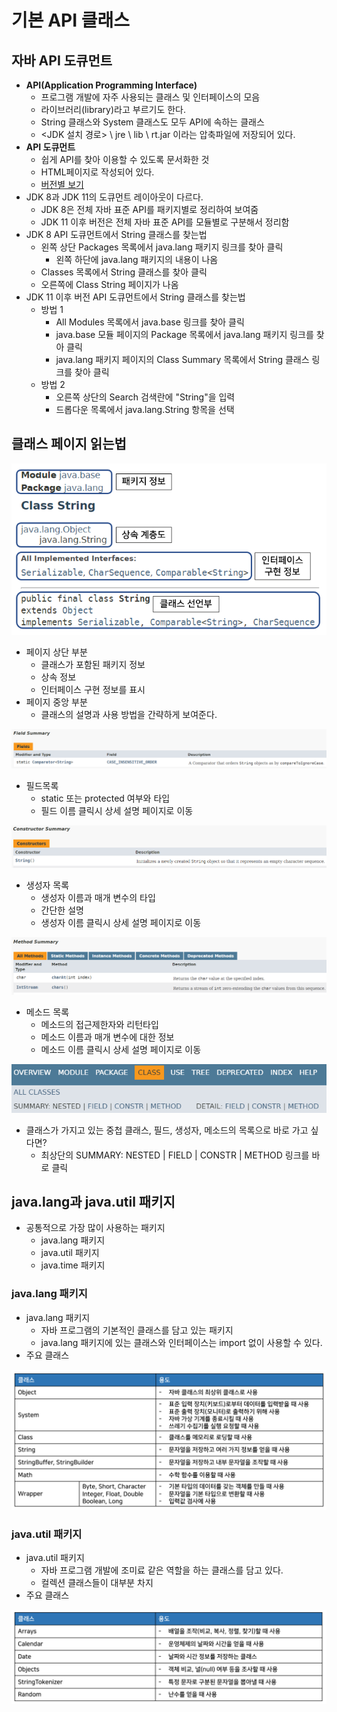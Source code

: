 # 기본 API 클래스

## 자바 API 도큐먼트

- <b>API(Application Programming Interface)</b>
  - 프로그램 개발에 자주 사용되는 클래스 및 인터페이스의 모음
  - 라이브러리(library)라고 부르기도 한다.
  - String 클래스와 System 클래스도 모두 API에 속하는 클래스
  - <JDK 설치 경로> \ jre \ lib \ rt.jar 이라는 압축파일에 저장되어 있다.
- <b>API 도큐먼트</b>
  - 쉽게 API를 찾아 이용할 수 있도록 문서화한 것
  - HTML페이지로 작성되어 있다.
  - [버전별 보기](https://docs.oracle.com/en/java/javase/index.html)
- JDK 8과 JDK 11의 도큐먼트 레이아웃이 다르다.
  - JDK 8은 전체 자바 표준 API를 패키지별로 정리하여 보여줌
  - JDK 11 이후 버전은 전체 자바 표준 API를 모듈별로 구분해서 정리함
- JDK 8 API 도큐먼트에서 String 클래스를 찾는법
  - 왼쪽 상단 Packages 목록에서 java.lang 패키지 링크를 찾아 클릭
    - 왼쪽 하단에 java.lang 패키지의 내용이 나옴
  - Classes 목록에서 String 클래스를 찾아 클릭
  - 오른쪽에 Class String 페이지가 나옴
- JDK 11 이후 버전 API 도큐먼트에서 String 클래스를 찾는법
  - 방법 1
    - All Modules 목록에서 java.base 링크를 찾아 클릭
    - java.base 모듈 페이지의 Package 목록에서 java.lang 패키지 링크를 찾아 클릭
    - java.lang 패키지 페이지의 Class Summary 목록에서 String 클래스 링크를 찾아 클릭
  - 방법 2
    - 오른쪽 상단의 Search 검색란에 "String"을 입력
    - 드롭다운 목록에서 java.lang.String 항목을 선택

## 클래스 페이지 읽는법

![](./img/API_doc_read.PNG)

- 페이지 상단 부분
  - 클래스가 포함된 패키지 정보
  - 상속 정보
  - 인터페이스 구현 정보를 표시
- 페이지 중앙 부분
  - 클래스의 설명과 사용 방법을 간략하게 보여준다.

![](./img/field.PNG)

- 필드목록
  - static 또는 protected 여부와 타입
  - 필드 이름 클릭시 상세 설명 페이지로 이동

![](./img/constructor.PNG)

- 생성자 목록
  - 생성자 이름과 매개 변수의 타입
  - 간단한 설명
  - 생성자 이름 클릭시 상세 설명 페이지로 이동

![](./img/method.PNG)

- 메소드 목록
  - 메소드의 접근제한자와 리턴타입
  - 메소드 이름과 매개 변수에 대한 정보
  - 메소드 이름 클릭시 상세 설명 페이지로 이동

![](./img/move.PNG)

- 클래스가 가지고 있는 중첩 클래스, 필드, 생성자, 메소드의 목록으로 바로 가고 싶다면?
  - 최상단의 SUMMARY: NESTED | FIELD | CONSTR | METHOD 링크를 바로 클릭

## java.lang과 java.util 패키지

- 공통적으로 가장 많이 사용하는 패키지
  - java.lang 패키지
  - java.util 패키지
  - java.time 패키지

### java.lang 패키지

- java.lang 패키지
  - 자바 프로그램의 기본적인 클래스를 담고 있는 패키지
  - java.lang 패키지에 있는 클래스와 인터페이스는 import 없이 사용할 수 있다.
- 주요 클래스

![](./img/java_lang_table.PNG)

### java.util 패키지

- java.util 패키지
  - 자바 프로그램 개발에 조미료 같은 역할을 하는 클래스를 담고 있다.
  - 컬렉션 클래스들이 대부분 차지
- 주요 클래스

![](./img/java_util_table.PNG)

 

